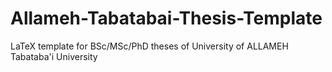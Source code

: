 # Allameh-Tabatabai-Thesis-Template
LaTeX template for BSc/MSc/PhD theses of University of ALLAMEH Tabataba'i University
